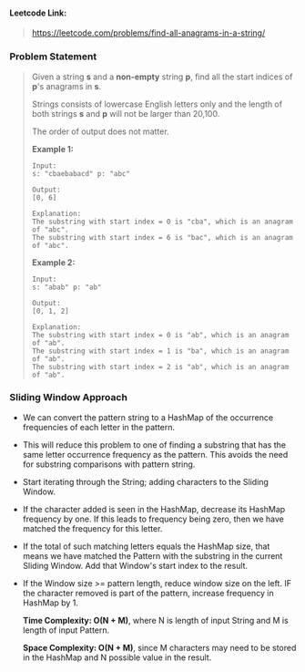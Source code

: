 #### Leetcode Link: 

> https://leetcode.com/problems/find-all-anagrams-in-a-string/

### Problem Statement

> Given a string **s** and a **non-empty** string **p**, find all the start indices of **p**'s anagrams in **s**.
>
> Strings consists of lowercase English letters only and the length of both strings **s** and **p** will not be larger than 20,100.
>
> The order of output does not matter.
>
> **Example 1:**
>
> ```
> Input:
> s: "cbaebabacd" p: "abc"
> 
> Output:
> [0, 6]
> 
> Explanation:
> The substring with start index = 0 is "cba", which is an anagram of "abc".
> The substring with start index = 6 is "bac", which is an anagram of "abc".
> ```
>
> 
>
> **Example 2:**
>
> ```
> Input:
> s: "abab" p: "ab"
> 
> Output:
> [0, 1, 2]
> 
> Explanation:
> The substring with start index = 0 is "ab", which is an anagram of "ab".
> The substring with start index = 1 is "ba", which is an anagram of "ab".
> The substring with start index = 2 is "ab", which is an anagram of "ab".
> ```

### Sliding Window Approach

* We can convert the pattern string to a HashMap of the occurrence frequencies of each letter in the pattern.

* This will reduce this problem to one of finding a substring that has the same letter occurrence frequency as the pattern. This avoids the need for substring comparisons with pattern string.

* Start iterating through the String; adding characters to the Sliding Window.

* If the character added is seen in the HashMap, decrease its HashMap frequency by one. If this leads to frequency being zero, then we have matched the frequency for this letter.

* If the total of such matching letters equals the HashMap size, that means we have matched the Pattern with the substring in the current Sliding Window. Add that Window's start index to the result.

* If the Window size >= pattern length, reduce window size on the left. IF the character removed is part of the pattern, increase frequency in HashMap by 1.

  **Time Complexity: O(N + M)**, where N is length of input String and M is length of input Pattern.

  **Space Complexity: O(N + M)**, since M characters may need to be stored in the HashMap and N possible value in the result.